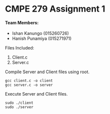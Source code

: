 # CMPE 279 Assignment 1

#### Team Members:
- Ishan Kanungo (015260726)
- Hanish Punamiya (015271971)

Files Included:
1. Client.c
2. Server.c

Compile Server and Client files using root.

```
gcc client.c -o client
gcc server.c -o server
```

Execute Server and Client files.
```
sudo ./client
sudo ./server
```

